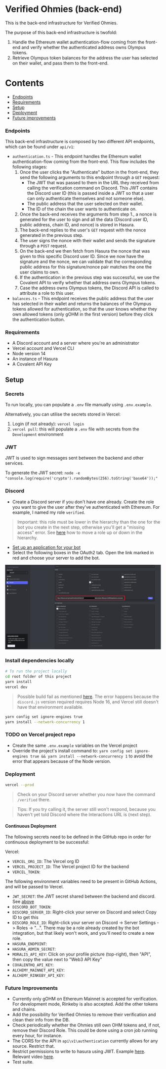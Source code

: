 # Verified Ohmies (back-end)

This is the back-end infrastructure for Verified Ohmies.

The purpose of this back-end infrastructure is twofold:

1. Handle the Ethereum wallet authentication-flow coming from the front-end and verify whether the authenticated address owns Olympus tokens.
2. Retrieve Olympus token balances for the address the user has selected on their wallet, and pass them to the front-end.

# Contents

- [Endpoints](#endpoints)
- [Requirements](#requirements)
- [Setup](#setup)
- [Deployment](#deployment)
- [Future improvements](#future-improvements)

### Endpoints

This back-end infrastructure is composed by two different API endpoints, which can be found under `api/v1`:

- `authentication.ts` - This endpoint handles the Ethereum wallet authentication-flow coming from the front-end. This flow includes the following stages:
  1. Once the user clicks the "Authenticate" button in the front-end, they send the following arguments to this endpoint through a `GET` request:
     - The JWT that was passed to them in the URL they received from calling the verification command on Discord. This JWT contains the Discord user ID (this is passed inside a JWT so that a user can only authenticate themselves and not someone else).
     - The public address that the user selected on their wallet.
     - The ID of the chain the user wants to authenticate on.
  2. Once the back-end receives the arguments from step 1., a nonce is generated for the user to sign and all the data (Discord user ID, public address, chain ID, and nonce) is stored in Hasura.
  3. The back-end replies to the user's `GET` request with the nonce generated in the previous step.
  4. The user signs the nonce with their wallet and sends the signature through a `POST` request.
  5. On the back-end we then fetch from Hasura the nonce that was given to this specific Discord user ID. Since we now have the signature and the nonce, we can validate that the corresponding public address for this signature/nonce pair matches the one the user claims to own.
  6. If the authentication in the previous step was successful, we use the Covalent API to verify whether that address owns Olympus tokens.
  7. Case the address owns Olympus tokens, the Discord API is called to attribute a role to this user.
- `balances.ts` - This endpoint receives the public address that the user has selected in their wallet and returns the balances of the Olympus tokens allowed for authentication, so that the user knows whether they own allowed tokens (only gOHM in the first version) before they click the authentication button.

### Requirements

- A Discord account and a server where you're an administrator
- Vercel account and Vercel CLI
- Node version 14
- An instance of Hasura
- A Covalent API Key

## Setup

### Secrets

To run locally, you can populate a `.env` file manually using `.env.example`.

Alternatively, you can utilise the secrets stored in Vercel:

1. Login (if not already): `vercel login`
2. `vercel pull`: this will populate a `.env` file with secrets from the `Development` environment

### JWT

JWT is used to sign messages sent between the backend and other services.

To generate the JWT secret: `node -e "console.log(require('crypto').randomBytes(256).toString('base64'));"`

### Discord

- Create a Discord server if you don't have one already. Create the role you want to give the user after they've authenticated with Ethereum. For example, I named my role `verified`.

> Important: this role must be lower in the hierarchy than the one for the bot you create in the next step, otherwise you'll get a "missing access" error. See [here](https://support.discord.com/hc/en-us/articles/214836687-Role-Management-101) how to move a role up or down in the hierarchy.

- [Set up an application for your bot](https://discordjs.guide/preparations/setting-up-a-bot-application.html#creating-your-bot)
- Select the following boxes in the OAuth2 tab. Open the link marked in red and choose your server to add the bot.

![Discord OAuth2 Permissions](img/discord-oauth2-permissions.png)

### Install dependencies locally

```sh
# To run the project locally
cd root folder of this project
yarn install
vercel dev
```

> Possible build fail as mentioned [here](https://github.com/Snazzah/slash-create-vercel). The error happens because the `discord.js` version required requires Node 16, and Vercel still doesn't have that environment available.

```sh
yarn config set ignore-engines true
yarn install --network-concurrency 1
```

### TODO on Vercel project repo

- Create the same `.env.example` variables on the Vercel project
- Override the project's install command to: `yarn config set ignore-engines true && yarn install --network-concurrency 1` to avoid the error that appears because of the Node version.

### Deployment

```sh
vercel --prod
```

> Check on your Discord server whether you now have the command `/verified` there.

> Tips: If you try calling it, the server still won't respond, because you haven't yet told Discord where the Interactions URL is (next step).

#### Continuous Deployment

The following secrets need to be defined in the GitHub repo in order for continuous deployment to be successful:

Vercel:

- `VERCEL_ORG_ID`: The Vercel org ID
- `VERCEL_PROJECT_ID`: The Vercel project ID for the backend
- `VERCEL_TOKEN`:

The following environment variables need to be present in GitHub Actions, and will be passed to Vercel.

- `JWT_SECRET`: the JWT secret shared between the backend and discord. See [above](#JWT)
- `DISCORD_BOT_TOKEN`:
- `DISCORD_SERVER_ID`: Right-click your server on Discord and select Copy ID to get this
- `DISCORD_ROLE_ID`: Right-click your server on Discord -> Server Settings -> Roles -> "...". There may be a role already created by the bot integration, but that likely won't work, and you'll need to create a new role.
- `HASURA_ENDPOINT`:
- `HASURA_ADMIN_SECRET`:
- `MORALIS_API_KEY`: Click on your profile picture (top-right), then "API", then copy the value next to "Web3 API Key"
- `COVALENTHQ_API_KEY`:
- `ALCHEMY_MAINNET_API_KEY`:
- `ALCHEMY_RINKEBY_API_KEY`:

### Future Improvements

- Currently only gOHM on Ethereum Mainnet is accepted for verification. For development mode, Rinkeby is also accepted. Add the other tokens and chains.
- Add the possibility for Verified Ohmies to remove their verification and clean their info from the DB.
- Check periodically whether the Ohmies still own OHM tokens and, if not, remove their Discord Role. This could be done using a cron job running every hour, for instance.
- The CORS for the API in `api\v1\authentication` currently allows for any source. Restrict that.
- Restrict permissions to write to hasura using JWT. Example [here](https://github.com/OlympusDAO/olympus-api/blob/develop/lambda/security/tools/checkJWT.ts). Relevant video [here](https://youtu.be/rkN3RQBi_UI?t=546).
- Test suite.
